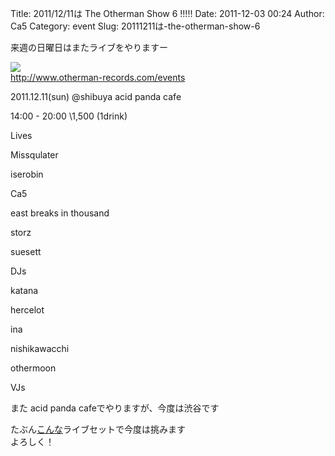 Title: 2011/12/11は The Otherman Show 6 !!!!!
Date: 2011-12-03 00:24
Author: Ca5
Category: event
Slug: 20111211は-the-otherman-show-6

来週の日曜日はまたライブをやりますー  

![](http://www.otherman-records.com/images/events/theothermanshow6.jpg)  
<http://www.otherman-records.com/events>

<quote>  
2011.12.11(sun) @shibuya acid panda cafe

14:00 - 20:00 \\1,500 (1drink)

Lives

Missqulater

iserobin

Ca5

east breaks in thousand

storz

suesett

DJs

katana

hercelot

ina

nishikawacchi

othermoon

VJs  
<quote>

また acid panda cafeでやりますが、今度は渋谷です  

たぶん[こんな](http://blog.ca54makske.com/?p=7469)ライブセットで今度は挑みます  
よろしく！
